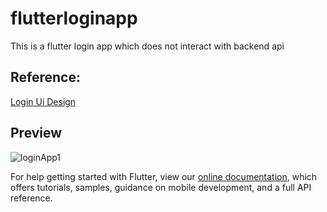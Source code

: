 # flutterloginapp

This is a flutter login app which does not interact with backend api

## Reference:
[Login Ui Design](https://dribbble.com/shots/14537595-Login-UI)

## Preview
![loginApp1](https://user-images.githubusercontent.com/51126010/184507220-3db98a3a-1bf0-4f01-a234-116a856fd464.png)

For help getting started with Flutter, view our
[online documentation](https://flutter.dev/docs), which offers tutorials,
samples, guidance on mobile development, and a full API reference.
